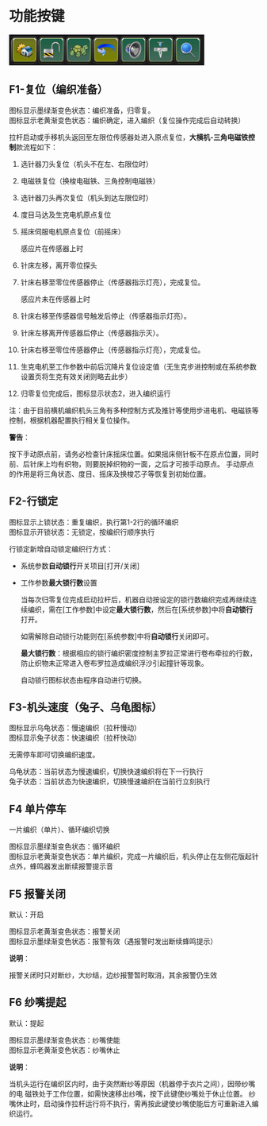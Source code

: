 # 功能按键

![](../.gitbook/assets/gong-neng-an-jian.png)

## F1-复位（编织准备）

图标显示墨绿渐变色状态：编织准备，归零复。   
图标显示老黄渐变色状态：编织确定，进入编织（复位操作完成后自动转换）

拉杆启动或手移机头返回至左限位传感器处进入原点复位，**大横机-三角电磁铁控制**款流程如下：

1. 选针器刀头复位（机头不在左、右限位时）
2. 电磁铁复位（换梭电磁铁、三角控制电磁铁）
3. 选针器刀头再次复位（机头到达左限位时）
4. 度目马达及生克电机原点复位
5. 摇床伺服电机原点复位（前摇床）

   感应片在传感器上时

6. 针床左移，离开零位探头 
7. 针床右移至零位传感器停止（传感器指示灯亮），完成复位。

   感应片未在传感器上时

8. 针床右移至传感器信号触发后停止（传感器指示灯亮）。 
9. 针床左移离开传感器后停止（传感器指示灭）。
10. 针床右移至零位传感器停止（传感器指示灯亮），完成复位。
11. 生克电机至工作参数中前后沉降片复位设定值（无生克步进控制或在系统参数设置页将生克有效关闭则略去此步）
12. 归零复位完成后，图标显示状态2，进入编织运行

注：由于目前横机编织机头三角有多种控制方式及推针等使用步进电机、电磁铁等控制，根据机器配置执行相关复位操作。

**警告**：

按下手动原点前，请务必检查针床摇床位置。如果摇床侧针板不在原点位置，同时前、后针床上均有织物，则要脱掉织物的一面，之后才可按手动原点。 手动原点的作用是将三角状态、度目、摇床及换梭芯子等恢复到初始位置。

## F2-行锁定

图标显示上锁状态：重复编织，执行第1-2行的循环编织  
图标显示开锁状态：无锁定，按编织行顺序执行

行锁定新增自动锁定编织行方式：

* 系统参数**自动锁行**开关项目\[打开/关闭\]
* 工作参数**最大锁行数**设置

  当每次归零复位完成启动拉杆后，机器自动按设定的锁行数编织完成再继续连续编织，需在\[工作参数\]中设定**最大锁行数**，然后在\[系统参数\]中将**自动锁行**打开。

  如需解除自动锁行功能则在\[系统参数\]中将**自动锁行**关闭即可。

  **最大锁行数**：根据相应的锁行编织密度控制主罗拉正常进行卷布牵拉的行数，防止织物未正常进入卷布罗拉造成编织浮沙引起撞针等现象。

  自动锁行图标状态由程序自动进行切换。

## F3-机头速度（兔子、乌龟图标）

图标显示乌龟状态：慢速编织（拉杆慢动）  
图标显示兔子状态：快速编织（拉杆快动）

无需停车即可切换编织速度。

乌龟状态：当前状态为慢速编织，切换快速编织将在下一行执行  
兔子状态：当前状态为快速编织，切换慢速编织在当前行立刻执行

## F4 单片停车

一片编织（单片）、循环编织切换

图标显示墨绿渐变色状态：循环编织  
图标显示老黄渐变色状态：单片编织，完成一片编织后，机头停止在左侧花版起针点外，蜂鸣器发出断续报警提示音

## F5 报警关闭

默认：开启

图标显示老黄渐变色状态：报警关闭  
图标显示墨绿渐变色状态：报警有效（遇报警时发出断续蜂鸣提示）

**说明**：

报警关闭时只对断纱，大纱结，边纱报警暂时取消，其余报警仍生效

## F6 纱嘴提起

默认：提起

图标显示墨绿渐变色状态：纱嘴使能  
图标显示老黄渐变色状态：纱嘴休止

**说明**：

当机头运行在编织区内时，由于突然断纱等原因（机器停于衣片之间），因带纱嘴的电 磁铁处于工作位置，如需快速移出纱嘴，按下此键使纱嘴处于休止位置。 纱嘴休止时，启动操作拉杆运行将不执行，需再按此键使纱嘴使能后方可重新进入编织运行。

